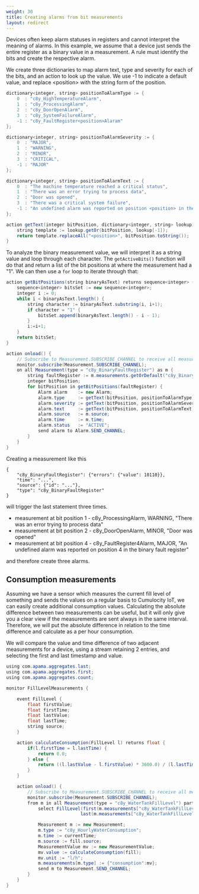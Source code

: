 ```yaml
---
weight: 30
title: Creating alarms from bit measurements
layout: redirect
---
```


Devices often keep alarm statuses in registers and cannot interpret the meaning of alarms. In this example, we assume that a device just sends the entire register as a binary value in a measurement. A rule must identify the bits and create the respective alarm.

We create three dictionaries to map alarm text, type and severity for each of the bits, and an action to look up the value. We use -1 to indicate a default value, and replace &lt;position&gt; with the string form of the position.

```java
dictionary<integer, string> positionToAlarmType := {
	0  : "c8y_HighTemperatureAlarm",
	1  : "c8y_ProcessingAlarm",
	2  : "c8y_DoorOpenAlarm",
	3  : "c8y_SystemFailureAlarm",
	-1 : "c8y_FaultRegister<position>Alaram"
};

dictionary<integer, string> positionToAlarmSeverity := {
	0  : "MAJOR",
	1  : "WARNING",
	2  : "MINOR",
	3  : "CRITICAL",
	-1 : "MAJOR"
};

dictionary<integer, string> positionToAlarmText := {
	0  : "The machine temperature reached a critical status",
	1  : "There was an error trying to process data",
	2  : "Door was opened",
	3  : "There was a critical system failure",
	-1 : "An undefined alarm was reported on position <position> in the binary fault register"
};

action getText(integer bitPosition, dictionary<integer, string> lookup) returns string {
	string template := lookup.getOr(bitPosition, lookup[-1]);
	return template.replaceAll("<position>", bitPosition.toString());
}
```

To analyze the binary measurement value, we will interpret it as a string value and loop through each character. The `getActiveBits()` function will do that and return a list of the bit positions at where the measurement had a "1". We can then use a `for` loop to iterate through that:

```java
action getBitPositions(string binaryAsText) returns sequence<integer> {
	sequence<integer> bitsSet := new sequence<integer>;
	integer i := 0;
	while i < binaryAsText.length() {
		string character := binaryAsText.substring(i, i+1);
		if character = "1" {
			bitsSet.append(binaryAsText.length() - i - 1);
		}
		i:=i+1;
	}
	return bitsSet;
}

action onload() {
	// Subscribe to Measurement.SUBSCRIBE_CHANNEL to receive all measurements
	monitor.subscribe(Measurement.SUBSCRIBE_CHANNEL);
	on all Measurement(type = "c8y_BinaryFaultRegister") as m {
		string faultRegister := m.measurements.getOrDefault("c8y_BinaryFaultRegister").getOrDefault("errors").value.toString();
		integer bitPosition;
		for bitPosition in getBitPositions(faultRegister) {
			Alarm alarm    := new Alarm;
			alarm.type     := getText(bitPosition, positionToAlarmType);
			alarm.severity := getText(bitPosition, positionToAlarmSeverity);
			alarm.text     := getText(bitPosition, positionToAlarmText);
			alarm.source   := m.source;
			alarm.time     := m.time;
			alarm.status   := "ACTIVE";
			send alarm to Alarm.SEND_CHANNEL;
		}
	}
}
```

Creating a measurement like this

	{
		"c8y_BinaryFaultRegister": {"errors": {"value": 10110}},
		"time": "...",
		"source": {"id": "..."},
		"type": "c8y_BinaryFaultRegister"
	}

will trigger the last statement three times.

* measurement at bit position 1 - c8y_ProcessingAlarm, WARNING, "There was an error trying to process data"
* measurement at bit position 2 - c8y_DoorOpenAlarm, MINOR, "Door was opened"
* measurement at bit position 4 - c8y_FaultRegister4Alarm, MAJOR, "An undefined alarm was reported on position 4 in the binary fault register"

and therefore create three alarms.

## Consumption measurements

Assuming we have a sensor which measures the current fill level of something and sends the values on a regular basis to Cumulocity IoT, we can easily create additional consumption values. Calculating the absolute difference between two measurements can be useful, but it will only give you a clear view if the measurements are sent always in the same interval. Therefore, we will put the absolute difference in relation to the time difference and calculate as a per hour consumption.

We will compare the value and time difference of two adjacent measurements for a device, using a stream retaining 2 entries, and selecting the first and last timestamp and value.

```java
using com.apama.aggregates.last;
using com.apama.aggregates.first;
using com.apama.aggregates.count;

monitor FillLevelMeasurements {

	event FillLevel {
		float firstValue;
		float firstTime;
		float lastValue;
		float lastTime;
		string source;
	}

	action calculateConsumption(FillLevel l) returns float {
		if(l.firstTime = l.lastTime) {
			return 0.0;
		} else {
			return ((l.lastValue - l.firstValue) * 3600.0) / (l.lastTime - l.firstTime);
		}
	}

	action onload() {
		// Subscribe to Measurement.SUBSCRIBE_CHANNEL to receive all measurements
		monitor.subscribe(Measurement.SUBSCRIBE_CHANNEL);	
		from m in all Measurement(type = "c8y_WaterTankFillLevel") partition by m.source retain 2 group by m.source having count() = 2
			select FillLevel(first(m.measurements["c8y_WaterTankFillLevel"]["level"].value), first(m.time), 
							last(m.measurements["c8y_WaterTankFillLevel"]["level"].value), last(m.time), m.source) as fill {

			Measurement m := new Measurement;
			m.type := "c8y_HourlyWaterConsumption";
			m.time := currentTime;
			m.source := fill.source;
			MeasurementValue mv := new MeasurementValue;
			mv.value := calculateConsumption(fill);
			mv.unit := "l/h";
			m.measurements[m.type] := {"consumption":mv};
			send m to Measurement.SEND_CHANNEL;
		}
	}
}
```

